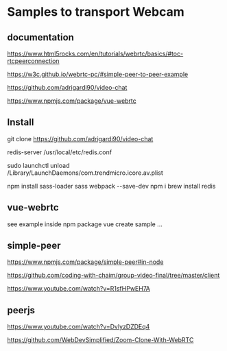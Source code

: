 # Samples to transport Webcam

## documentation

<https://www.html5rocks.com/en/tutorials/webrtc/basics/#toc-rtcpeerconnection>

<https://w3c.github.io/webrtc-pc/#simple-peer-to-peer-example>

<https://github.com/adrigardi90/video-chat>

<https://www.npmjs.com/package/vue-webrtc>


## Install

git clone https://github.com/adrigardi90/video-chat

redis-server /usr/local/etc/redis.conf

sudo launchctl unload /Library/LaunchDaemons/com.trendmicro.icore.av.plist

npm install sass-loader sass webpack --save-dev
npm i
brew install redis

## vue-webrtc

see example inside npm package
vue create sample ...

## simple-peer

<https://www.npmjs.com/package/simple-peer#in-node>

<https://github.com/coding-with-chaim/group-video-final/tree/master/client>

<https://www.youtube.com/watch?v=R1sfHPwEH7A>

## peerjs

<https://www.youtube.com/watch?v=DvlyzDZDEq4>

<https://github.com/WebDevSimplified/Zoom-Clone-With-WebRTC>